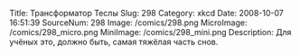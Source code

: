 Title: Трансформатор Теслы 
Slug: 298 
Category: xkcd 
Date: 2008-10-07 16:51:39 
SourceNum: 298 
Image: /comics/298.png 
MicroImage: /comics/298_micro.png 
MiniImage: /comics/298_mini.png 
Description: Для учёных это, должно быть, самая тяжёлая часть снов. 

